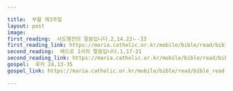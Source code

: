 ```yaml
---

title:  부활 제3주일
layout: post 
image:  
first_reading:  사도행전의 말씀입니다.2,14.22ㄴ-33
first_reading_link: https://maria.catholic.or.kr/mobile/bible/read/bible_read.asp?m=1&n=133&p=37
second_reading:  베드로 1서의 말씀입니다.1,17-21
second_reading_link: https://maria.catholic.or.kr/mobile/bible/read/bible_read.asp?m=2&n=167&p=1
gospel:  루카 24,13-35
gospel_link: https://maria.catholic.or.kr/mobile/bible/read/bible_read.asp?m=2&n=149&p=24

---
```


